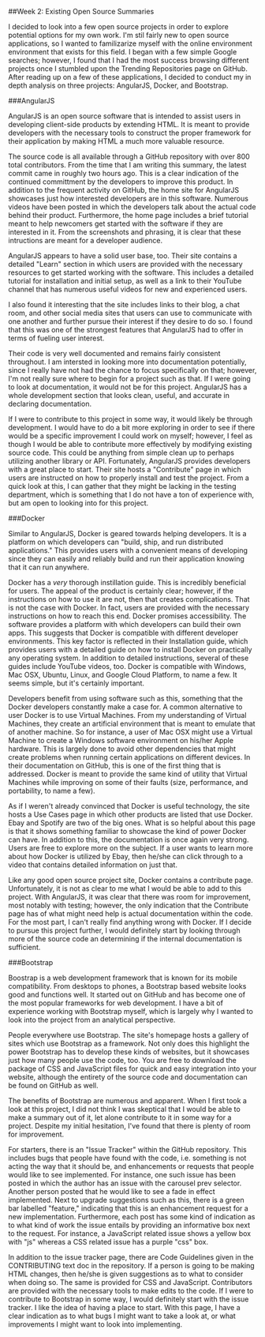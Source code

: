 ##Week 2: Existing Open Source Summaries

I decided to look into a few open source projects in order to explore potential options for my own work.  I'm stil fairly new to open source applications, so I wanted to familizarize myself with the online environment environment that exists for this field.  I began with a few simple Google searches; however, I found that I had the most success browsing different projects once I stumbled upon the Trending Repositories page on GitHub.  After reading up on a few of these applications, I decided to conduct my in depth analysis on three projects: AngularJS, Docker, and Bootstrap.

###AngularJS

AngularJS is an open source software that is intended to assist users in developing client-side products by extending HTML. It is meant to provide developers with the necessary tools to construct the proper framework for their application by making HTML a much more valuable resource.  

The source code is all available through a GitHub repository with over 800 total contributors.  From the time that I am writing this summary, the latest commit came in roughly two hours ago.  This is a clear indication of the continued committment by the developers to improve this product.  In addition to the frequent activity on GitHub, the home site for AngularJS showcases just how interested developers are in this software.  Numerous videos have been posted in which the developers talk about the actual code behind their product.  Furthermore, the home page includes a brief tutorial meant to help newcomers get started with the software if they are interested in it.  From the screenshots and phrasing, it is clear that these intructions are meant for a developer audience.  

AngularJS appears to have a solid user base, too.  Their site contains a detailed "Learn" section in which users are provided with the necessary resources to get started working with the software.  This includes a detailed tutorial for installation and initial setup, as well as a link to their YouTube channel that has numerous useful videos for new and experienced users.  

I also found it interesting that the site includes links to their blog, a chat room, and other social media sites that users can use to communicate with one another and further pursue their interest if they desire to do so.  I found that this was one of the strongest features that AngularJS had to offer in terms of fueling user interest.  

Their code is very well documented and remains fairly consistent throughout.  I am intersted in looking more into documentation potentially, since I really have not had the chance to focus specifically on that; however, I'm not really sure where to begin for a project such as that.  If I were going to look at documentation, it would not be for this project.  AngularJS has a whole development section that looks clean, useful, and accurate in declaring documentation.

If I were to contribute to this project in some way, it would likely be through development.  I would have to do a bit more exploring in order to see if there would be a specific improvement I could work on myself; however, I feel as though I would be able to contribute more effectively by modifying existing source code.  This could be anything from simple clean up to perhaps utilizing another library or API.  Fortunately, AngularJS provides developers with a great place to start.  Their site hosts a "Contribute" page in which users are instructed on how to properly install and test the project.  From a quick look at this, I can gather that they might be lacking in the testing department, which is something that I do not have a ton of experience with, but am open to looking into for this project.

###Docker

Similar to AngularJS, Docker is geared towards helping developers.  It is a platform on which developers can "build, ship, and run distributed applications."  This provides users with a convenient means of developing since they can easily and reliably build and run their application knowing that it can run anywhere.  

Docker has a _very_ thorough instillation guide.  This is incredibly beneficial for users.  The appeal of the product is certainly clear; however, if the instructions on how to use it are not, then that creates complications.  That is not the case with Docker.  In fact, users are provided with the necessary instructions on how to reach this end.  Docker promises accessibility.  The software provides a platform with which developers can build their own apps.  This suggests that Docker is compatible with different developer environments.  This key factor is reflected in their Installation guide, which provides users with a detailed guide on how to install Docker on practically any operating system.  In addition to detailed instructions, several of these guides include YouTube videos, too.  Docker is compatible with Windows, Mac OSX, Ubuntu, Linux, and Google Cloud Platform, to name a few.  It seems simple, but it's certainly important.  

Developers benefit from using software such as this, something that the Docker developers constantly make a case for.  A common alternative to user Docker is to use Virtual Machines.  From my understanding of Virtual Machines, they create an artificial environment that is meant to emulate that of another machine.  So for instance, a user of Mac OSX might use a Virtual Machine to create a Windows software environment on his/her Apple hardware.  This is largely done to avoid other dependencies that might create problems when running certain applications on different devices.  In their documentation on GitHub, this is one of the first thing that is addressed.  Docker is meant to provide the same kind of utility that Virtual Machines while improving on some of their faults (size, performance, and portability, to name a few).  

As if I weren't already convinced that Docker is useful technology, the site hosts a Use Cases page in which other products are listed that use Docker.  Ebay and Spotify are two of the big ones.  What is so helpful about this page is that it shows something familiar to showcase the kind of power Docker can have.  In addition to this, the documentation is once again very strong.  Users are free to explore more on the subject.  If a user wants to learn more about how Docker is utilized by Ebay, then he/she can click through to a video that contains detailed information on just that.

Like any good open source project site, Docker contains a contribute page.  Unfortunately, it is not as clear to me what I would be able to add to this project.  With AngularJS, it was clear that there was room for improvement, most notably with testing; however, the only indication that the Contribute page has of what might need help is actual documentation within the code.  For the most part, I can't really find anything wrong with Docker.  If I decide to pursue this project further, I would definitely start by looking through more of the source code an determining if the internal documentation is sufficient.  


###Bootstrap

Boostrap is a web development framework that is known for its mobile compatibility.  From desktops to phones, a Bootstrap based website looks good and functions well.  It started out on GitHub and has become one of the most popular frameworks for web development.  I have a bit of experience working with Bootstrap myself, which is largely why I wanted to look into the project from an analytical perspective.  

People everywhere use Bootstrap.  The site's homepage hosts a gallery of sites which use Bootstrap as a framework.  Not only does this highlight the power Bootstrap has to develop these kinds of websites, but it showcases just how many people use the code, too.  You are free to download the package of CSS and JavaScript files for quick and easy integration into your website, although the entirety of the source code and documentation can be found on GitHub as well.

The benefits of Bootstrap are numerous and apparent.  When I first took a look at this project, I did not think I was skeptical that I would be able to make a summary out of it, let alone contribute to it in some way for a project.  Despite my initial hesitation, I've found that there is plenty of room for improvement.  

For starters, there is an "Issue  Tracker" within the GitHub repository.  This includes bugs that people have found with the code, i.e. something is not acting the way that it should be, and enhancements or requests that people would like to see implemented.  For instance, one such issue has been posted in which the author has an issue with the carousel prev selector.  Another person posted that he would like to see a fade in effect implemented.  Next to upgrade suggestions such as this, there is a green bar labelled "feature," indicating that this is an enhancement request for a new implementation.  Furthermore, each post has some kind of indication as to what kind of work the issue entails by providing an informative box next to the request.  For instance, a JavaScript related issue shows a yellow box with "js" whereas a CSS related issue has a purple "css" box.  

In addition to the issue tracker page, there are Code Guidelines given in the CONTRIBUTING text doc in the repository.  If a person is going to be making HTML changes, then he/she is given suggestions as to what to consider when doing so.  The same is provided for CSS and JavaScript.  Contributors are provided with the necessary tools to make edits to the code.  If I were to contribute to Bootstrap in some way, I would definitely start with the issue tracker.  I like the idea of having a place to start.  With this page, I have a clear indication as to what bugs I might want to take a look at, or what improvements I might want to look into implementing.  
